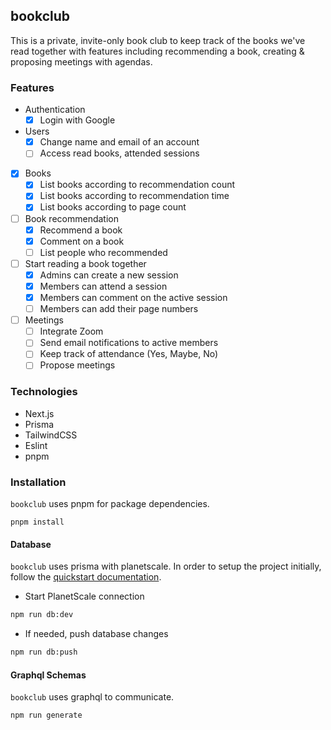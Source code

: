 ## bookclub

This is a private, invite-only book club to keep track of the books we've read together with features including recommending a book, creating & proposing meetings with agendas.

### Features

- Authentication
  - [x] Login with Google
- Users
  - [x] Change name and email of an account
  - [ ] Access read books, attended sessions
- [x] Books
  - [x] List books according to recommendation count
  - [x] List books according to recommendation time
  - [x] List books according to page count
- [ ] Book recommendation
  - [x] Recommend a book
  - [x] Comment on a book
  - [ ] List people who recommended
- [ ] Start reading a book together
  - [x] Admins can create a new session
  - [x] Members can attend a session
  - [x] Members can comment on the active session
  - [ ] Members can add their page numbers
- [ ] Meetings
  - [ ] Integrate Zoom
  - [ ] Send email notifications to active members
  - [ ] Keep track of attendance (Yes, Maybe, No)
  - [ ] Propose meetings

### Technologies

- Next.js
- Prisma
- TailwindCSS
- Eslint
- pnpm

### Installation

`bookclub` uses pnpm for package dependencies.

```
pnpm install
```

#### Database

`bookclub` uses prisma with planetscale. In order to setup the project initially, follow the [quickstart documentation](https://docs.planetscale.com/tutorials/prisma-quickstart).

- Start PlanetScale connection

```bash
npm run db:dev
```

- If needed, push database changes

```bash
npm run db:push
```

#### Graphql Schemas

`bookclub` uses graphql to communicate.

```bash
npm run generate
```
